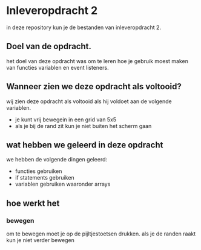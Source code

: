 # Inleveropdracht 2
in deze repository kun je de bestanden van inleveropdracht 2.
## Doel van de opdracht.
het doel van deze opdracht was om te leren hoe je gebruik moest maken van functies variablen en event listeners.
## Wanneer zien we deze opdracht als voltooid?
wij zien deze opdracht als voltooid als hij voldoet aan de volgende variablen.
* je kunt vrij bewegein in een grid van 5x5
* als je bij de rand zit kun je niet buiten het scherm gaan

## wat hebben we geleerd in deze opdracht
we hebben de volgende dingen geleerd:
* functies gebruiken
* if statements gebruiken
* variablen gebruiken waaronder arrays

## hoe werkt het
### bewegen
om te bewegen moet je op de pijltjestoetsen drukken.
als je de randen raakt kun je niet verder bewegen
